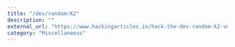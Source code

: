 ```yaml
---
title: "/dev/random:K2"
description: ""
external_url: "https://www.hackingarticles.in/hack-the-dev-random-k2-vm-boot2root-challenge/"
category: "Miscellaneous"
---
```

